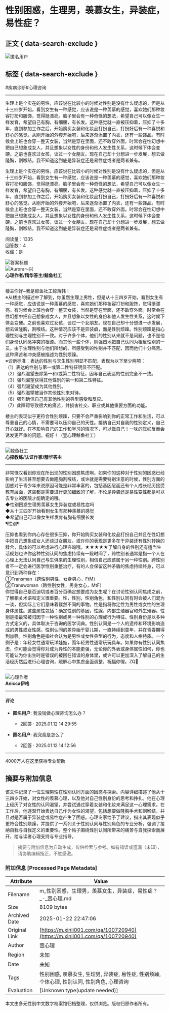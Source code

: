 # 性别困惑，生理男，羡慕女生，异装症，易性症？

## 正文 { data-search-exclude }


![匿名用户](https://ossimg.xinli001.com/20181126/012930b1f5feb6367356431b9eb03a83.jpg!80?x-oss-process=image/resize,w_100) 
## 标签 { data-search-exclude }
#疾病诊断#心理咨询

---

生理上是个实在的男性，应该说在比较小的时候对性别是没有什么疑虑的，但是从十三四岁开始，看到女生有一种感觉，应该说是一种羡慕的感觉，喜欢她们那种妆容打扮和服饰，觉得挺漂亮。脑子里会有一种奇怪的想法，希望自己可以像女生一样发育，希望自己有胸，有细腰，有长发。这种感觉就一直被压抑着，压抑了十多年，直到参加工作之后，开始购买女装和化妆品打扮自己，打扮好后有一种喜悦和舒心的感觉。从刚开始的外套开始吧，后来逐渐添置了内衣，还有一些饰品。有时候会上班也会穿一整天女装，当然是穿在里面，还不敢穿外面。时常会在性幻想中把自己想象成女人，并且想象以女性的身份和他人发生性关系，这时候下体会变硬。之前也喜欢过女孩，谈过一个女朋友。现在自己却十分想进一步发展，想去做隆胸，割喉结。我不知道这到底是异装症还是易性症或者是两者兼有。

生理上是个实在的男性，应该说在比较小的时候对性别是没有什么疑虑的，但是从十三四岁开始，看到女生有一种感觉，应该说是一种羡慕的感觉，喜欢她们那种妆容打扮和服饰，觉得挺漂亮。脑子里会有一种奇怪的想法，希望自己可以像女生一样发育，希望自己有胸，有细腰，有长发。这种感觉就一直被压抑着，压抑了十多年，直到参加工作之后，开始购买女装和化妆品打扮自己，打扮好后有一种喜悦和舒心的感觉。从刚开始的外套开始吧，后来逐渐添置了内衣，还有一些饰品。有时候会上班也会穿一整天女装，当然是穿在里面，还不敢穿外面。时常会在性幻想中把自己想象成女人，并且想象以女性的身份和他人发生性关系，这时候下体会变硬。之前也喜欢过女孩，谈过一个女朋友。现在自己却十分想进一步发展，想去做隆胸，割喉结。我不知道这到底是异装症还是易性症或者是两者兼有。

阅读量：1335  
回答数：4  
收藏：是  

![答案标题](https://static.xinli001.com/node-website/public/img/answer-title.c2f2273a.png)  
![Aurora～兴](https://ossimg.xinli001.com/20210509/d26d8eec3f7ce2b87db133fae7e37a82.png?x-oss-process=image/resize,w_100)  
**心理作者/精华答主/鲸鱼社工**

---

楼主你好~我是鲸鱼社工鲸落韩！  
※从楼主的描述中了解到，你虽然生理上男性，但是从十三四岁开始，看到女生有一种感觉，应该说是一种羡慕的感觉，喜欢她们那种妆容打扮和服饰，觉得挺漂亮。有时候会上班也会穿一整天女装，当然是穿在里面，还不敢穿外面。时常会在性幻想中把自己想象成女人，并且想象以女性的身份和他人发生性关系，这时候下体会变硬。之前也喜欢过女孩，谈过一个女朋友。现在自己却十分想进一步发展，想去做隆胸，割喉结。这种情况应该不是异装癖，而是性别烦躁。性别烦躁是指心理性别与生理性别不一致。对于许多个体，他们的性别从来就不是问题，也不是他们身份认同感冲突的根源。而其他一些个体，则强烈地把自己认同为相反性别的一员。由于生理性别与他们所想的、所感受到的性别并不匹配，因而他们十分痛苦。这种痛苦和冲突感被描述为性别烦躁。  
※诊断标准：表达的性别与天生性别明显不匹配，表现为以下至少两项：  
（1）表达的性别与第一或第二性特征明显不匹配。  
（2）强烈渴望去除第一和/或第二性特征，因与自己表达的性别完全不一致。  
（3）强烈渴望获得其他性别的第一和第二性特征。  
（4）强烈渴望成为其他性别。  
（5）强烈渴望被当作其他性别来对待。  
（6）强烈确信自己有其他性别的典型感受和反应。  
（7）此障碍导致很大的痛苦，并损害社交、职业或其他重要方面的功能。  

楼主的表现似乎更符合性别烦躁，只要不会严重影响到你的正常工作和生活，可以尊重自己的心情，不需要可以压抑自己的天性。接纳自己对自我的性别定义，自己开心就好。在不影响自己的工作和学习的情况下，可以做自己！一味的压抑反而会诱发更严重的问题。祝好！（壹心理鲸鱼社工）

---

![鲸鱼社工](https://ossimg.xinli001.com/20200408/xinli_5e8d356970ee0.jpg?x-oss-process=image/resize,w_100)  
**心探教练/认证作家/精华答主**

---

非常慨叹看到你现在所出现的性别困惑焦虑啊，如果你的这种对于性别的困惑已经影响了生活甚至想要去做隆胸割喉结，或许就是需要特别注意的时候，性别方面的困惑对于青少年来说原因可能是非常丰富的，包括基因层面还有个人成长经历接受教育层面，这些都是需要进行更加细致的了解，不论是异装还是易性变性都是可以去专业的医院才能确定的哦。  
◆性别困惑生理男羡慕女生异装症或易性症吗  
◆从十三四岁开始看到女生有那种羡慕的感觉  
◆希望自己可以像女生样发育有胸有细腰长发  
¶性别¶  

压抑也看到你内心存在很多压抑，你开始购买女装和化妆品打扮自己并且在性幻想中把自己想象成女人还谈过女朋友，或许你的表现是更多在于异装还有性别转换的糅合，具体的可以考虑进行心理咨询哦。★★★★★了解自身的性别还有适当生活规划也许你这种性别认同的焦虑持续有一段时间了，跨性别者通常是指一个人在心理上无法认同自己与生俱来的生理性别，相信自己应该属于另一种性别。跨性别者不一定会进行医学性别重整治疗，有的人会保留这种矛盾的焦虑持续终身，可以意识到两种存在：  
①Transman（跨性别男性，女身男心，FtM）  
②Transwoman（跨性别女性，男身女心，MtF）  
你觉得自己是否迫切或者百分百确定想要成为女生呢？在讨论性别认同焦虑之前，了解相关术语和定义很重要。性，性别，性别角色，和性别认同有时会被人们混为一谈，但实际上它们意味着截然不同的事物。性是指将你定性为男性或女性的生理身体属性。这些属性包括：确定性别的基因，性腺，内部生殖器官和外生殖器。性别是指最常被归因于一种性别或另一种性别的心理或行为特征。性别身份是以多种方式定义的，具体取决于咨询的医学词典。性别认同是一个人的遗传和环境影响造成的男性或女性感，性别认同的差异始于婴儿期，一直持续到童年，并在青春期得到加强。性别角色是指社会认为是男性或女性典型的行为，态度和人格特质。一个例子是：年轻女性通常玩洋娃娃，而年轻男性通常玩玩具车。如果你有性别认同焦虑，你可能会觉得你对成为异性的本能更强，无论你的外表或身体属性如何，你也可能认为你出生时是错误的被困在错误的身体里，或许可以更加深入了解自己的生活经历然后进行心理咨询，疏解心中焦虑全面调整，祝福你喔。ZQ🐬

---

![心理作者](https://images.xinli001.com/public/picture/20240227/f874cc8d5fdb4a0095374365c8be2497.png)  
**Anicca伊格**  

---

#### 评论

- **匿名用户**: 我没钱做心理咨询怎么办？  
    - 2回答 · 2025.01.12 14:29:55  
 
- **匿名用户**: 我究竟是怎么了  
    - 2回答 · 2025.01.12 14:12:56  
 

---

4000万人在这里获得专业帮助
<!-- tcd_original_link https://m.xinli001.com/qa/100720940 -->


## 摘要与附加信息

<!-- tcd_abstract -->
该文件记录了一位生理男性在性别认同方面的困惑与探索。内容详细描述了他从十三四岁开始，对女性的羡慕心理，以及他对自己性别身份的思考和挣扎。他在心理上经历了对女性的认同渴望，并尝试通过穿着女装和化妆来满足这一心理需求。在工作后，他逐渐开始表达自己作为女性的渴望，包括想要做隆胸手术和割喉结，并且对是否属于异装症或易性症产生了困惑。心理专家给予了建议，指出其表现似乎更符合性别烦躁，并提供了一系列关于性别认同与性别角色的专业分析，强调了接纳自我与自我定义的重要性。整个帖子围绕性别认同所带来的痛苦与自我探索而展开，给与读者心理支持与专业指导。
<!-- tcd_abstract_end -->

> 摘要与附加信息为自动生成，仅供检索与参考。如有错误或遗漏（未知），请协助编辑指正，不胜感激。

### 附加信息 [Processed Page Metadata]

| Attribute       | Value                                  |
|-----------------|----------------------------------------|
| Filename        | m_性别困惑，生理男，羡慕女生，异装症，易性症？_-_壹心理.md                             |
| Size            | 8109 bytes                           |
| Archived Date   | 2025-01-22 22:47:06                             |
| Original Link   | [https://m.xinli001.com/qa/100720940](https://m.xinli001.com/qa/100720940)                       |
| Author          | 壹心理                               |
| Region          | 未知                               |
| Date            | 未知                                 |
| Tags            | 性别困惑, 羡慕女生, 生理男, 异装症, 易性症, 性别烦躁, 个体心理, 性别认同, 性别角色, 心理咨询                                 |
| Evaluation            | [Unknown type(update needed)]                                 |
<!-- tcd_table_end -->

本文由多元性别中文数字档案馆归档整理，仅供浏览。版权归原作者所有。
